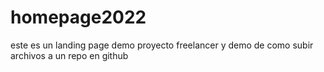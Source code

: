 # homepage2022
este es un landing page demo proyecto freelancer y demo de como subir archivos a un repo en github
